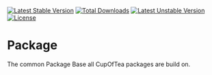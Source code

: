 [![Latest Stable Version](https://poser.pugx.org/cupoftea/package/version.svg)](https://packagist.org/packages/cupoftea/package) [![Total Downloads](https://poser.pugx.org/cupoftea/package/downloads.svg)](https://packagist.org/packages/cupoftea/package) [![Latest Unstable Version](https://poser.pugx.org/cupoftea/package/v/unstable.svg)](https://packagist.org/packages/cupoftea/package) [![License](https://poser.pugx.org/cupoftea/package/license.svg)](https://packagist.org/packages/cupoftea/package)

# Package

The common Package Base all CupOfTea packages are build on.
